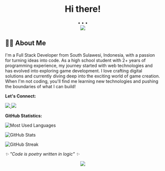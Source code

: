 <h1 align="center">Hi there!</h1>

<div align="center">
  • • •
</div>

<div align="center">
  <img src="https://raw.githubusercontent.com/andreasbm/readme/master/assets/lines/colored.png" />
</div>

## 👨‍💻 About Me

I'm a Full Stack Developer from South Sulawesi, Indonesia, with a passion for turning ideas into code. As a high school student with 2+ years of programming experience, my journey started with web technologies and has evolved into exploring game development. I love crafting digital solutions and currently diving deep into the exciting world of game creation. When I'm not coding, you'll find me learning new technologies and pushing the boundaries of what I can build!

**Let's Connect:**
<p> 
  <a href="mailto:contact.mhmmdyusran@gmail.com"> 
    <img src="https://img.shields.io/badge/Email-D14836?style=for-the-badge&logo=gmail&logoColor=white" /> 
  </a> 
  <a href="https://wa.me/6285822049880"> 
    <img src="https://img.shields.io/badge/WhatsApp-25D366?style=for-the-badge&logo=whatsapp&logoColor=white"> 
  </a> 
</p>

**GitHub Statistics:**

<p>
  <img src="https://github-readme-stats.vercel.app/api/top-langs/?username=mhmmdyusran&layout=compact&theme=radical" alt="Most Used Languages" />
</p>

<p>
  <img src="https://github-readme-stats.vercel.app/api?username=mhmmdyusran&show_icons=true&theme=radical" alt="GitHub Stats" />
</p>

<p>
  <img src="https://github-readme-streak-stats.herokuapp.com/?user=mhmmdyusran&theme=radical" alt="GitHub Streak" />
</p>

<p>
  <i>✨ "Code is poetry written in logic" ✨</i>
</p>

<div align="center">
  <img src="https://raw.githubusercontent.com/andreasbm/readme/master/assets/lines/colored.png" />
</div>
